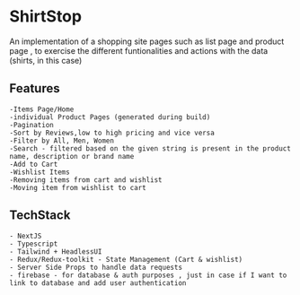 # ShirtStop

An implementation of a shopping site pages such as list page and product page , to exercise the different funtionalities and actions with the data (shirts, in this case)

## Features

    -Items Page/Home
    -individual Product Pages (generated during build)
    -Pagination
    -Sort by Reviews,low to high pricing and vice versa
    -Filter by All, Men, Women
    -Search - filtered based on the given string is present in the product name, description or brand name
    -Add to Cart
    -Wishlist Items
    -Removing items from cart and wishlist
    -Moving item from wishlist to cart

## TechStack

    - NextJS
    - Typescript
    - Tailwind + HeadlessUI
    - Redux/Redux-toolkit - State Management (Cart & wishlist)
    - Server Side Props to handle data requests
    - firebase - for database & auth purposes , just in case if I want to link to database and add user authentication
